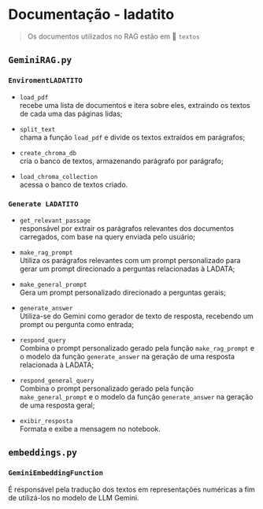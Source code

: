 # Documentação - ladatito
> Os documentos utilizados no RAG estão em 📁 `textos`

## `GeminiRAG.py`

### `EnviromentLADATITO`
* `load_pdf`<br>
    recebe uma lista de documentos e itera sobre eles, extraindo os textos de cada uma das páginas lidas;

* `split_text`<br>
    chama a função `load_pdf` e divide os textos extraídos em parágrafos;

* `create_chroma_db`<br>
    cria o banco de textos, armazenando parágrafo por parágrafo;

* `load_chroma_collection`<br>
    acessa o banco de textos criado.

### `Generate LADATITO`
* `get_relevant_passage`<br>
    responsável por extrair os parágrafos relevantes dos documentos carregados, com base na query enviada pelo usuário;

* `make_rag_prompt`<br>
    Utiliza os parágrafos relevantes com um prompt personalizado para gerar um prompt direcionado a perguntas relacionadas à LADATA;

* `make_general_prompt`<br>
    Gera um prompt personalizado direcionado a perguntas gerais;

* `generate_answer`<br>
    Utiliza-se do Gemini como gerador de texto de resposta, recebendo um prompt ou pergunta como entrada;

* `respond_query`<br>
    Combina o prompt personalizado gerado pela função `make_rag_prompt` e o modelo da função `generate_answer` na geração de uma resposta relacionada à LADATA;

* `respond_general_query`<br>
    Combina o prompt personalizado gerado pela função `make_general_prompt` e o modelo da função `generate_answer` na geração de uma resposta geral;

* `exibir_resposta`<br>
    Formata e exibe a mensagem no notebook.

## `embeddings.py`

### `GeminiEmbeddingFunction`
É responsável pela tradução dos textos em representações numéricas a fim de utilizá-los no modelo de LLM Gemini.

